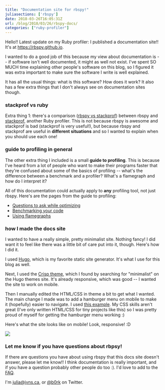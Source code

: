 ```yaml
---
title: "Documentation site for rbspy!"
juliasections: ['rbspy']
date: 2018-03-26T16:05:31Z
url: /blog/2018/03/26/rbspy-docs/
categories: ["ruby-profiler"]
---
```


Hello!! Latest update on my Ruby profiler: I published a documentation site!! It's at
https://rbspy.github.io. 

I wanted to do a good job of this because my view about documentation is -- if software isn't well
documented, it might as well not exist. I've spent SO MUCH time explaining other people's software
on this blog, so I figured it was extra important to make sure the software I write is well
explained.

It has all the usual things: what is this software? How does it work? It also has a few extra things
that I don't always see on documentation sites though.

### stackprof vs ruby

Extra thing 1: there's a comparison ([rbspy vs stackprof](https://rbspy.github.io/rbspy-vs-stackprof/)) between rbspy and [stackprof](https://github.com/tmm1/stackprof),
another Ruby profiler. This is not because rbspy is awesome and stackprof is bad (stackprof is very
useful!), but because rbspy and stackprof are useful in **different situations** and so I wanted to
explain when you should use each one!

### guide to profiling in general

The other extra thing I included is a small **guide to profiling**. This is because
I've heard from a lot of people who want to make their programs faster that they're confused about
some of the basics of profiling -- what's the difference between a benchmark and a profiler? What's
a flamegraph and how do I interpret it?

All of this documentation could actually apply to **any** profiling tool, not just rbspy. Here's are
the pages from the guide to profiling:

* [Questions to ask while optimizing](https://rbspy.github.io/optimization-questions/)
* [Benchmarking your code](https://rbspy.github.io/benchmarking-your-code/)
* [Using flamegraphs](https://rbspy.github.io/using-flamegraphs/)

### how I made the docs site

I wanted to have a really simple, pretty minimalist site. Nothing fancy! I did want it to feel like
there was a little bit of care put into it, though. Here's how I did it.

I used [Hugo](https://gohugo.io), which is my favorite static site generator. It's what I use for
this blog as well.

Next, I used the [Crisp theme](https://themes.gohugo.io/crisp/), which I found by searching for
"minimalist" on the Hugo themes site. It's already responsive, which was good -- I wanted the site
to work on mobile.

Then I manually edited the HTML/CSS in theme a bit to get what I wanted. The main change I made was
to add a hamburger menu on mobile to make it (hopefully) easier to navigate. I used [this example](https://codepen.io/erikterwan/pen/EVzeRP).  My CSS skills aren't great (I've only written
HTML/CSS for tiny projects like this) so I was pretty proud of myself for getting the hamburger menu
working :)

Here's what the site looks like on mobile! Look, responsive! :D

<img src="https://jvns.ca/images/rbspy-site-mobile.png">

### Let me know if you have questions about rbpsy!

If there are questions you have about using rbspy that this docs site doesn't answer, please let me
know!!  I think documentation is really important, and if you have a question probably other people
do too :). I'd love to add to the [FAQ](https://rbspy.github.io/using-rbspy/#faq).
    
I'm julia@jvns.ca, or [@b0rk](https://twitter.com/b0rk) on Twitter.
